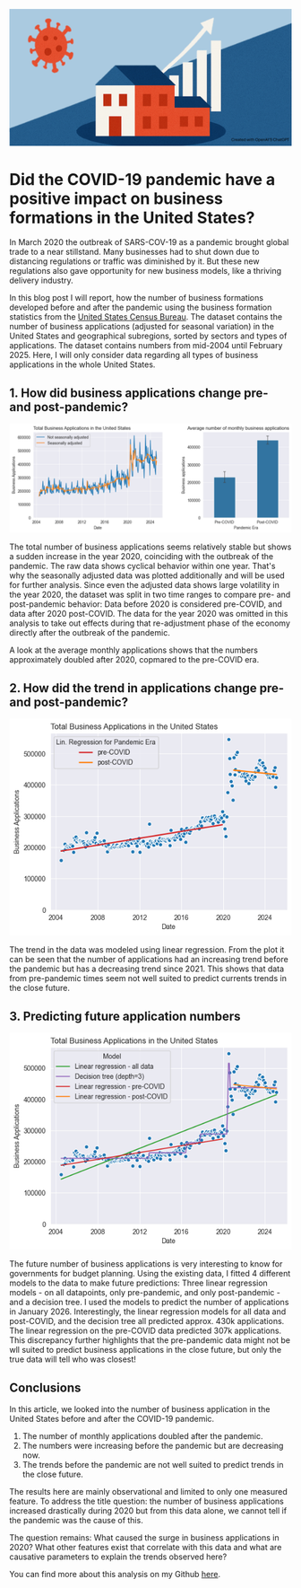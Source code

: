 ![blog_post_image_edit.png](imgs/blog_post_image_edit.png)

# Did the COVID-19 pandemic have a positive impact on business formations in the United States?

In March 2020 the outbreak of SARS-COV-19 as a pandemic brought global trade to a near stillstand.
Many businesses had to shut down due to distancing regulations or traffic was diminished by it.
But these new regulations also gave opportunity for new business models, like a thriving delivery industry.

In this blog post I will report, how the number of business formations developed before and after the pandemic 
using the business formation statistics from the [United States Census Bureau](https://www.census.gov/econ/bfs/current/index.html).
The dataset contains the number of business applications (adjusted for seasonal variation) in the United States and geographical subregions, sorted by sectors and types of applications. 
The dataset contains numbers from mid-2004 until February 2025.
Here, I will only consider data regarding all types of business applications in the whole United States.

## 1. How did business applications change pre- and post-pandemic?

<img src="imgs/plot_application_timeseries.png" alt="drawing" width="800"/>

The total number of business applications seems relatively stable but shows a sudden increase in the year 2020, coinciding with the outbreak of the pandemic.
The raw data shows cyclical behavior within one year. 
That's why the seasonally adjusted data was plotted additionally and will be used for further analysis. 
Since even the adjusted data shows large volatility in the year 2020, the dataset was split in two time ranges to compare pre- and post-pandemic behavior:
Data before 2020 is considered pre-COVID, and data after 2020 post-COVID.
The data for the year 2020 was omitted in this analysis to take out effects during that re-adjustment phase of the economy directly after the outbreak of the pandemic.

A look at the average monthly applications shows that the numbers approximately doubled after 2020, copmared to the pre-COVID era.

## 2. How did the trend in applications change pre- and post-pandemic?

<img src="imgs/trends_pre_post_pandemic.png" alt="drawing" width="600"/>

The trend in the data was modeled using linear regression. 
From the plot it can be seen that the number of applications had an increasing trend before the pandemic but has a decreasing trend since 2021.
This shows that data from pre-pandemic times seem not well suited to predict currents trends in the close future.

## 3. Predicting future application numbers

<img src="imgs/modeling.png" alt="drawing" width="600"/>

The future number of business applications is very interesting to know for governments for budget planning.
Using the existing data, I fitted 4 different models to the data to make future predictions:
Three linear regression models - on all datapoints, only pre-pandemic, and only post-pandemic - and a decision tree.
I used the models to predict the number of applications in January 2026. 
Interestingly, the linear regression models for all data and post-COVID, and the decision tree all predicted approx. 430k applications.
The linear regression on the pre-COVID data predicted 307k applications.
This discrepancy further highlights that the pre-pandemic data might not be wll suited to predict business applications in the close future,
but only the true data will tell who was closest!

## Conclusions

In this article, we looked into the number of business application in the United States before and after the COVID-19 pandemic.

1. The number of monthly applications doubled after the pandemic.
2. The numbers were increasing before the pandemic but are decreasing now.
3. The trends before the pandemic are not well suited to predict trends in the close future.

The results here are mainly observational and limited to only one measured feature. 
To address the title question: the number of business applications increased drastically during 2020 but from this data alone, we cannot tell if the pandemic was the cause of this.

The question remains: What caused the surge in business applications in 2020?
What other features exist that correlate with this data and what are causative parameters to explain the trends observed here?

You can find more about this analysis on my Github [here](https://github.com/felix-r/udacity_intro_data_sci_project).